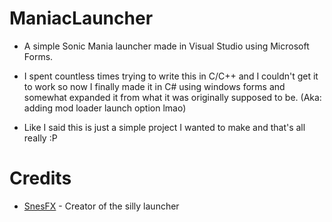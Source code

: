# ManiacLauncher

*  A simple Sonic Mania launcher made in Visual Studio using Microsoft Forms.

* I spent countless times trying to write this in C/C++ and I couldn't get it to work so now I finally made it in C# using windows forms and somewhat expanded it from what it was originally supposed to be. (Aka: adding mod loader launch option lmao)

* Like I said this is just a simple project I wanted to make and that's all really :P

# Credits

* [SnesFX](https://twitter.com/SnesFX) - Creator of the silly launcher
